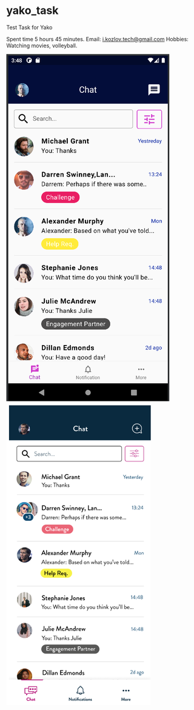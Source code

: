 # yako_task

Test Task for Yako

Spent time 5 hours 45 minutes.
Email: i.kozlov.tech@gmail.com
Hobbies: Watching movies, volleyball.

![My design](https://github.com/KozlovITech/test_task_yako/blob/main/my_design.png)
![Default design](https://github.com/KozlovITech/test_task_yako/blob/main/default_design.png)
